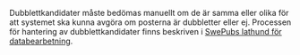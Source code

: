 Dubblettkandidater måste bedömas manuellt om de är samma eller olika för att systemet ska kunna avgöra om posterna är dubbletter eller ej. Processen för hantering av dubblettkandidater finns beskriven i [SwePubs lathund för databearbetning](http://www.kb.se/Dokument/SwePub/Lathund.pdf#Dubbletter).   
